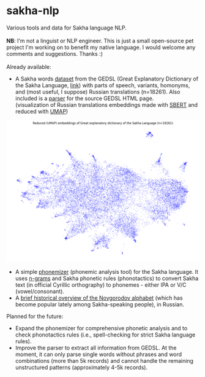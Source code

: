 # sakha-nlp
Various tools and data for Sakha language NLP.\
\
**NB**: I'm not a linguist or NLP engineer. This is just a small open-source pet project I'm working on to benefit my native language. I would welcome any comments and suggestions. Thanks :)\
\
Already available:

* A Sakha words [dataset](https://github.com/ogpetrov/sakha-nlp/blob/main/data/btsja_parsed_v01.csv) from the GEDSL (Great Explanatory Dictionary of the Sakha Language, [link](https://igi.ysn.ru/btsja/)) with parts of speech, variants, homonyms, and (most useful, I suppose) Russian translations (n=18261). Also included is a [parser](https://github.com/ogpetrov/sakha-nlp/blob/main/data/btsja_src/btsja_parser.py) for the source GEDSL HTML page.\
(visualization of Russian translations embeddings made with [SBERT](https://github.com/UKPLab/sentence-transformers) and reduced with [UMAP](https://github.com/lmcinnes/umap))
<img src="./data/btsja_imgs/btsja_imgs_embeddings.png" width="600">

* A simple [phonemizer](https://github.com/ogpetrov/sakha-nlp/blob/main/code/phonetics/sakha_phonemizer.py) (phonemic analysis tool) for the Sakha language. It uses [n-grams](https://en.wikipedia.org/wiki/N-gram) and Sakha phonetic rules (phonotactics) to convert Sakha text (in official Cyrillic orthography) to phonemes - either IPA or V/C (vowel/consonant).
* A [brief historical overview of the Novgorodov alphabet](https://github.com/ogpetrov/sakha-nlp/blob/main/info/novgorodov_histreview/novgorodov_histreview.md) (which has become popular lately among Sakha-speaking people), in Russian.

Planned for the future:

* Expand the phonemizer for comprehensive phonetic analysis and to check phonotactics rules (i.e., spell-checking for strict Sakha language rules).
* Improve the parser to extract all information from GEDSL. At the moment, it can only parse single words without phrases and word combinations (more than 5k records) and cannot handle the remaining unstructured patterns (approximately 4-5k records).

